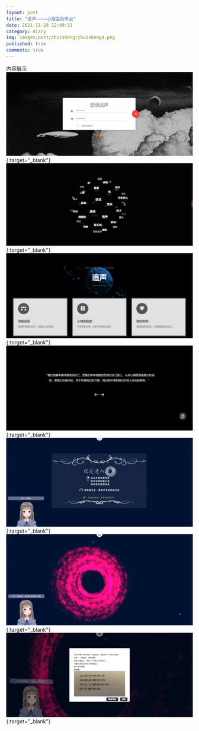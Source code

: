 ```yaml
---
layout: post
title: "追声————心理互助平台"
date: 2021-11-28 12:49:11
category: diary
img: images/post/zhuisheng/zhuisheng4.png
published: true
comments: true
---
```

<!-- more -->
内容展示
[![Rendering](../../images/post/zhuisheng/zhuisheng0.png)](../../images/post/zhuisheng/zhuisheng0.png){:target="_blank"}
[![Rendering](../../images/post/zhuisheng/zhuisheng1.png)](../../images/post/zhuisheng/zhuisheng1.png){:target="_blank"}
[![Rendering](../../images/post/zhuisheng/zhuisheng2.png)](../../images/post/zhuisheng/zhuisheng2.png){:target="_blank"}
[![Rendering](../../images/post/zhuisheng/zhuisheng3.png)](../../images/post/zhuisheng/zhuisheng3.png){:target="_blank"}
[![Rendering](../../images/post/zhuisheng/zhuisheng4.png)](../../images/post/zhuisheng/zhuisheng4.png){:target="_blank"}
[![Rendering](../../images/post/zhuisheng/zhuisheng5.png)](../../images/post/zhuisheng/zhuisheng5.png){:target="_blank"}
[![Rendering](../../images/post/zhuisheng/zhuisheng6.png)](../../images/post/zhuisheng/zhuisheng6.png){:target="_blank"}
